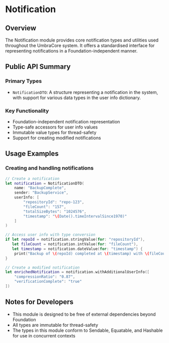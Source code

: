 # Notification

## Overview
The Notification module provides core notification types and utilities used throughout the UmbraCore system. It offers a standardised interface for representing notifications in a Foundation-independent manner.

## Public API Summary

### Primary Types
- `NotificationDTO`: A structure representing a notification in the system, with support for various data types in the user info dictionary.

### Key Functionality
- Foundation-independent notification representation
- Type-safe accessors for user info values
- Immutable value types for thread-safety
- Support for creating modified notifications

## Usage Examples

### Creating and handling notifications
```swift
// Create a notification
let notification = NotificationDTO(
    name: "BackupComplete",
    sender: "BackupService",
    userInfo: [
        "repositoryId": "repo-123",
        "fileCount": "157",
        "totalSizeBytes": "1024576",
        "timestamp": "\(Date().timeIntervalSince1970)"
    ]
)

// Access user info with type conversion
if let repoId = notification.stringValue(for: "repositoryId"),
   let fileCount = notification.intValue(for: "fileCount"),
   let timestamp = notification.dateValue(for: "timestamp") {
    print("Backup of \(repoId) completed at \(timestamp) with \(fileCount) files")
}

// Create a modified notification
let enrichedNotification = notification.withAdditionalUserInfo([
    "compressionRatio": "0.87",
    "verificationComplete": "true"
])
```

## Notes for Developers
- This module is designed to be free of external dependencies beyond Foundation
- All types are immutable for thread-safety
- The types in this module conform to Sendable, Equatable, and Hashable for use in concurrent contexts
